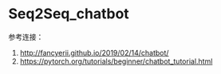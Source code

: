 # Seq2Seq_chatbot
参考连接：
1. http://fancyerii.github.io/2019/02/14/chatbot/
2. https://pytorch.org/tutorials/beginner/chatbot_tutorial.html
